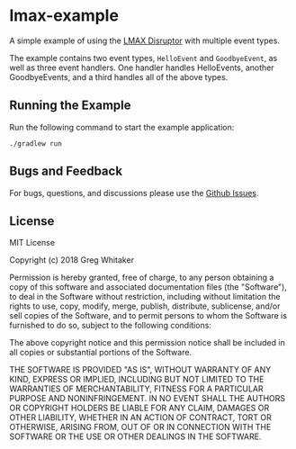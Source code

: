 # lmax-example
A simple example of using the [LMAX Disruptor](https://lmax-exchange.github.io/disruptor/) with multiple event types.

The example contains two event types, `HelloEvent` and `GoodbyeEvent`, as well as three event handlers. One handler handles 
HelloEvents, another GoodbyeEvents, and a third handles all of the above types.

## Running the Example
Run the following command to start the example application:

    ./gradlew run

## Bugs and Feedback
For bugs, questions, and discussions please use the [Github Issues](https://github.com/gregwhitaker/lmax-example/issues).

## License
MIT License

Copyright (c) 2018 Greg Whitaker

Permission is hereby granted, free of charge, to any person obtaining a copy
of this software and associated documentation files (the "Software"), to deal
in the Software without restriction, including without limitation the rights
to use, copy, modify, merge, publish, distribute, sublicense, and/or sell
copies of the Software, and to permit persons to whom the Software is
furnished to do so, subject to the following conditions:

The above copyright notice and this permission notice shall be included in all
copies or substantial portions of the Software.

THE SOFTWARE IS PROVIDED "AS IS", WITHOUT WARRANTY OF ANY KIND, EXPRESS OR
IMPLIED, INCLUDING BUT NOT LIMITED TO THE WARRANTIES OF MERCHANTABILITY,
FITNESS FOR A PARTICULAR PURPOSE AND NONINFRINGEMENT. IN NO EVENT SHALL THE
AUTHORS OR COPYRIGHT HOLDERS BE LIABLE FOR ANY CLAIM, DAMAGES OR OTHER
LIABILITY, WHETHER IN AN ACTION OF CONTRACT, TORT OR OTHERWISE, ARISING FROM,
OUT OF OR IN CONNECTION WITH THE SOFTWARE OR THE USE OR OTHER DEALINGS IN THE
SOFTWARE.